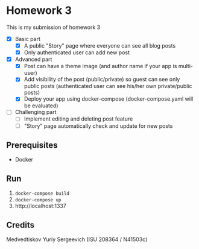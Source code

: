 # Homework 3

This is my submission of homework 3

- [x] Basic part
  - [x] A public "Story" page where everyone can see all blog posts
  - [x] Only authenticated user can add new post
 
- [x] Advanced part
  - [x] Post can have a theme image (and author name if your app is multi-user)
  - [x] Add visibility of the post (public/private) so guest can see only public posts (authenticated user can see his/her own private/public posts)
  - [x] Deploy your app using docker-compose (docker-compose.yaml will be evaluated)
 
- [ ] Challenging part
  - [ ] Implement editing and deleting post feature
  - [ ] "Story" page automatically check and update for new posts

## Prerequisites

* Docker

## Run

1. `docker-compose build`
2. `docker-compose up`
3. http://localhost:1337

## Credits

Medvedtiskov Yuriy Sergeevich (ISU 208364 / N41503c)

